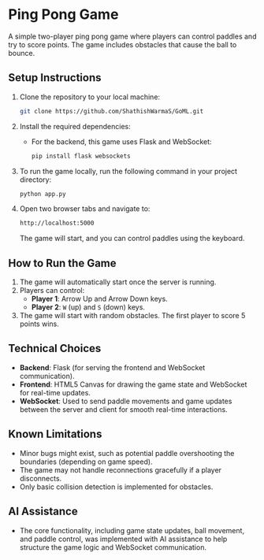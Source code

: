 # Ping Pong Game

A simple two-player ping pong game where players can control paddles and try to score points. The game includes obstacles that cause the ball to bounce.

## Setup Instructions

1. Clone the repository to your local machine:

    ```bash
    git clone https://github.com/ShathishWarmaS/GoML.git
    ```

2. Install the required dependencies:

    - For the backend, this game uses Flask and WebSocket:
      ```bash
      pip install flask websockets
      ```

3. To run the game locally, run the following command in your project directory:

    ```bash
    python app.py
    ```

4. Open two browser tabs and navigate to:
    ```bash
    http://localhost:5000
    ```

    The game will start, and you can control paddles using the keyboard.

## How to Run the Game

1. The game will automatically start once the server is running.
2. Players can control:
    - **Player 1**: Arrow Up and Arrow Down keys.
    - **Player 2**: `W` (up) and `S` (down) keys.
3. The game will start with random obstacles. The first player to score 5 points wins.

## Technical Choices

- **Backend**: Flask (for serving the frontend and WebSocket communication).
- **Frontend**: HTML5 Canvas for drawing the game state and WebSocket for real-time updates.
- **WebSocket**: Used to send paddle movements and game updates between the server and client for smooth real-time interactions.

## Known Limitations

- Minor bugs might exist, such as potential paddle overshooting the boundaries (depending on game speed).
- The game may not handle reconnections gracefully if a player disconnects.
- Only basic collision detection is implemented for obstacles.

## AI Assistance

- The core functionality, including game state updates, ball movement, and paddle control, was implemented with AI assistance to help structure the game logic and WebSocket communication.
